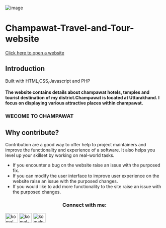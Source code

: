 ![image](https://github.com/Komalnariyal/Komalnariyal/assets/150494171/26ab68f3-1fbd-479f-806c-f2be5f4bfc4f)
# Champawat-Travel-and-Tour-website
<a href="https://komalnariyal.github.io/Champawat-Travel-and-Tour-website.github.io/">Click here to open a website</a>
<br><h2>Introduction</h2>
<p>Built with HTML,CSS,Javascript and PHP </p>
<h4>The website contains details about champawat hotels, temples and tourist destination of my district.Champawat is located at Uttarakhand. I focus on displaying various attractive places within champawat.</h4>
<h3>WECOME TO CHAMPAWAT</h3>
<h2>Why contribute?</h2>
Contribution are a good way to offer help to project maintainers and improve the functionality and experience of a software. It also helps you level up your skillset by working on real-world tasks.
<br>
<Ul>
  <li>If you encounter a bug on the website raise an issue with the purposed fix.</li>
  <li>If you can modify the user interface to improve user experience on the website raise an issue  with the purposed changes.</li>
  <li>If you would like to add more functionality to the site raise an issue with the purposed changes.</li>
</Ul>
<h3 align="center">Connect with me:</h3>
<p align="left">
<a href="https://twitter.com/komal_nariyal" target="blank"><img align="center" src="https://raw.githubusercontent.com/rahuldkjain/github-profile-readme-generator/master/src/images/icons/Social/twitter.svg" alt="komal_nariyal" height="30" width="40" /></a>
<a href="https://linkedin.com/in/komal-nariyal" target="blank"><img align="center" src="https://raw.githubusercontent.com/rahuldkjain/github-profile-readme-generator/master/src/images/icons/Social/linked-in-alt.svg" alt="komal-nariyal" height="30" width="40" /></a>
<a href="https://www.leetcode.com/komalnariyal" target="blank"><img align="center" src="https://raw.githubusercontent.com/rahuldkjain/github-profile-readme-generator/master/src/images/icons/Social/leet-code.svg" alt="komalnariyal" height="30" width="40" /></a>
</p>


